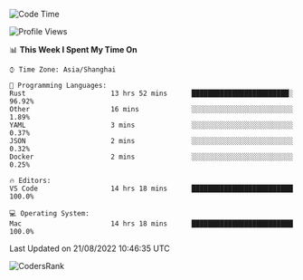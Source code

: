 <!--START_SECTION:waka-->
![Code Time](http://img.shields.io/badge/Code%20Time-1%2C635%20hrs%2024%20mins-blue)

![Profile Views](http://img.shields.io/badge/Profile%20Views-15-blue)

📊 **This Week I Spent My Time On** 

```text
⌚︎ Time Zone: Asia/Shanghai

💬 Programming Languages: 
Rust                     13 hrs 52 mins      ████████████████████████░   96.92% 
Other                    16 mins             ░░░░░░░░░░░░░░░░░░░░░░░░░   1.89% 
YAML                     3 mins              ░░░░░░░░░░░░░░░░░░░░░░░░░   0.37% 
JSON                     2 mins              ░░░░░░░░░░░░░░░░░░░░░░░░░   0.32% 
Docker                   2 mins              ░░░░░░░░░░░░░░░░░░░░░░░░░   0.25%

🔥 Editors: 
VS Code                  14 hrs 18 mins      █████████████████████████   100.0%

💻 Operating System: 
Mac                      14 hrs 18 mins      █████████████████████████   100.0%

```


 Last Updated on 21/08/2022 10:46:35 UTC
<!--END_SECTION:waka-->

![CodersRank](https://cr-skills-chart-widget.azurewebsites.net/api/api?username=BugenZhao&padding=16&tooltip=true&branding=false&sort-by-score=true&skills=Rust%2C%20Swift%2C%20C%2C%20TypeScript%2C%20Java%2C%20Go%2C%20Dart%2C%20C%2B%2B%2C%20Python%2C%20Assembly%2C%20Shell%2C%20Kotlin)
